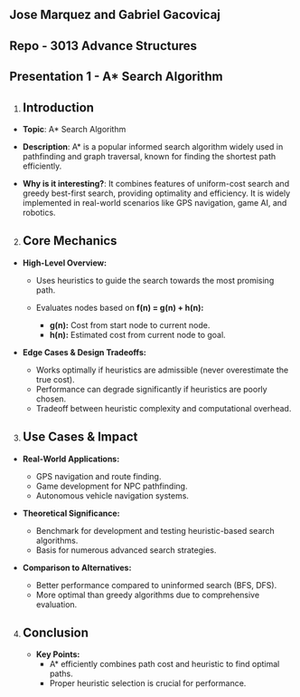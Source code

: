 ## Jose Marquez and Gabriel Gacovicaj
## Repo - 3013 Advance Structures

## Presentation 1 - A* Search Algorithm


1. ## Introduction

- **Topic**: A* Search Algorithm
  
- **Description**: A* is a popular informed search algorithm widely used in pathfinding and graph traversal, known for finding the shortest path efficiently.
  
- **Why is it interesting?**: It combines features of uniform-cost search and greedy best-first search, providing optimality and efficiency. It is widely implemented in real-world scenarios like GPS navigation, game AI, and robotics. 


2. ## Core Mechanics
   
- **High-Level Overview:**
    
    - Uses heuristics to guide the search towards the most promising path.
    - Evaluates nodes based on **f(n) = g(n) + h(n):**

        - **g(n):** Cost from start node to current node.
        - **h(n):** Estimated cost from current node to goal.
  

- **Edge Cases & Design Tradeoffs:**
    
    - Works optimally if heuristics are admissible (never overestimate the true cost).
    - Performance can degrade significantly if heuristics are poorly chosen. 
    - Tradeoff between heuristic complexity and computational overhead.


3. ## Use Cases & Impact 
   
- **Real-World Applications:**
  
    - GPS navigation and route finding.
    - Game development for NPC pathfinding.
    - Autonomous vehicle navigation systems. 

- **Theoretical Significance:**
  
    - Benchmark for development and testing heuristic-based search algorithms.
    - Basis for numerous advanced search strategies. 

- **Comparison to Alternatives:**
  
    - Better performance compared to uninformed search (BFS, DFS).
    - More optimal than greedy algorithms due to comprehensive evaluation.


4. ## Conclusion
   
    - **Key Points:**
        - A* efficiently combines path cost and heuristic to find optimal paths.
        - Proper heuristic selection is crucial for performance. 
